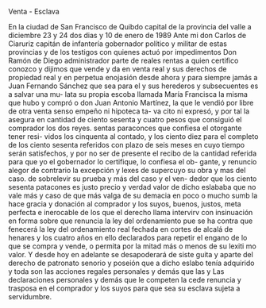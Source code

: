 Venta - Esclava

En la ciudad de San Francisco de Quibdo capital de la provincia del valle a diciembre 23 y 24 dos dias y 10 de enero de 1989
Ante mi don Carlos de Ciaruriz capitán de infantería gobernador político y militar de estas provincias y de los testigos con quienes actuó por impedimentos
Don Ramón de Diego
administrador
parte de reales rentas
a quien certifico conozco y dijimos que vende y da en venta
real y sus derechos de propiedad
real y en perpetua enojasión desde ahora y para siempre jamás a Juan Fernando Sánchez que sea para el y sus herederos y subsecuentes es a salvar una mu- lata su propia escoba llamada María Francisca la misma
que hubo y compró o don Juan Antonio Martínez, la que le vendió por libre de otra venta senso empeño ni hipoteca ta- va cito ni expresó, y por tal la asegura en cantidad de ciento sesenta y cuatro pesos que consiguió el comprador los dos reyes.
sentas paraconces que confiesa el otorgante tener resi- vidos los cinquenta al contado, y los ciento diez para el completo de los ciento sesenta referidos con plazo de seis meses en cuyo tiempo serán satisfechos, y por
no ser de presente el recibo de la cantidad referida
para que yo el gobernador lo certifique, lo confiesa el ob-
gante, y renuncio alegor de contrario la excepción y lexes
de supercuyo su obra y mas del caso.
de sobrelevir su prueba y más del caso y
el ven-
dedor que los ciento sesenta patacones es justo precio
y verdad valor de dicho eslababa que no vale más y caso
de que más valga de su demacia en poco o mucho
sumb la hace gracia y donación al comprador y los suyos, buenos, justos, meta perfecta e inerocable de los que el derecho llama intervirv con insinuación en forma sobre que renuncia la ley del ordenamiento pue se ha
contra que fenecerá la ley del ordenamiento real fechada en cortes de alcalá de henares y los cuatro años en ello declarados para repetir el engano de lo que se compra y vende, o permita por la mitad más o menos de su lexiti
mo valor. Y desde hoy en adelante se desapoderará de
siste guita y aparte del derecho de patronato senorio
y poseión que a dicho eslabo tenía adquirido y toda
son las acciones regales personales y demás que las
y
Las declaraciones personales y demás que le competen la cede renuncia y trasposa en el comprador y los suyos para que sea su esclava sujeta a servidumbre.